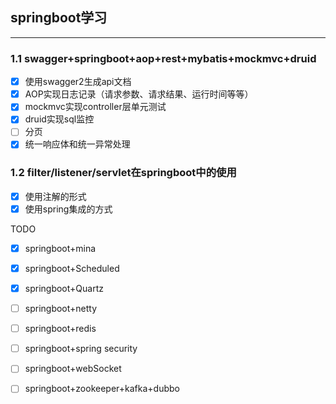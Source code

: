 ## springboot学习
----------
### 1.1 swagger+springboot+aop+rest+mybatis+mockmvc+druid
* [x] 使用swagger2生成api文档
* [x] AOP实现日志记录（请求参数、请求结果、运行时间等等）
* [x] mockmvc实现controller层单元测试
* [x] druid实现sql监控
* [ ] 分页
* [x] 统一响应体和统一异常处理

### 1.2 filter/listener/servlet在springboot中的使用
* [x] 使用注解的形式
* [x] 使用spring集成的方式

TODO
* [x] springboot+mina

* [x] springboot+Scheduled

* [x] springboot+Quartz

* [ ] springboot+netty

* [ ] springboot+redis

* [ ] springboot+spring security

* [ ] springboot+webSocket

* [ ] springboot+zookeeper+kafka+dubbo


